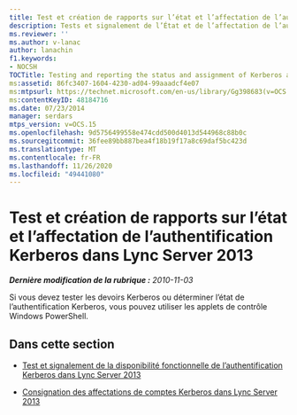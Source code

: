 ```yaml
---
title: Test et création de rapports sur l’état et l’affectation de l’authentification Kerberos
description: Tests et signalement de l’État et de l’affectation de l’authentification Kerberos.
ms.reviewer: ''
ms.author: v-lanac
author: lanachin
f1.keywords:
- NOCSH
TOCTitle: Testing and reporting the status and assignment of Kerberos authentication
ms:assetid: 86fc3407-1604-4230-ad04-99aaadcf4e07
ms:mtpsurl: https://technet.microsoft.com/en-us/library/Gg398683(v=OCS.15)
ms:contentKeyID: 48184716
ms.date: 07/23/2014
manager: serdars
mtps_version: v=OCS.15
ms.openlocfilehash: 9d5756499558e474cdd500d4013d544968c88b0c
ms.sourcegitcommit: 36fee89bb887bea4f18b19f17a8c69daf5bc423d
ms.translationtype: MT
ms.contentlocale: fr-FR
ms.lasthandoff: 11/26/2020
ms.locfileid: "49441080"
---
```

# <a name="testing-and-reporting-the-status-and-assignment-of-kerberos-authentication-in-lync-server-2013"></a>Test et création de rapports sur l’état et l’affectation de l’authentification Kerberos dans Lync Server 2013

<div data-xmlns="http://www.w3.org/1999/xhtml">

<div class="topic" data-xmlns="http://www.w3.org/1999/xhtml" data-msxsl="urn:schemas-microsoft-com:xslt" data-cs="https://msdn.microsoft.com/">

<div data-asp="https://msdn2.microsoft.com/asp">



</div>

<div id="mainSection">

<div id="mainBody">

<span> </span>

_**Dernière modification de la rubrique :** 2010-11-03_

Si vous devez tester les devoirs Kerberos ou déterminer l’état de l’authentification Kerberos, vous pouvez utiliser les applets de contrôle Windows PowerShell.

<div>

## <a name="in-this-section"></a>Dans cette section

  - [Test et signalement de la disponibilité fonctionnelle de l’authentification Kerberos dans Lync Server 2013](lync-server-2013-test-and-report-functional-readiness-for-kerberos-authentication.md)

  - [Consignation des affectations de comptes Kerberos dans Lync Server 2013](lync-server-2013-report-kerberos-account-assignments.md)

</div>

</div>

<span> </span>

</div>

</div>

</div>

